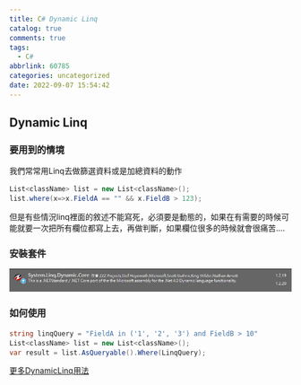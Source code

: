 ```yaml
---
title: C# Dynamic Linq
catalog: true
comments: true
tags:
  - C#
abbrlink: 60785
categories: uncategorized
date: 2022-09-07 15:54:42
---
```

## Dynamic Linq
### 要用到的情境
我們常常用Linq去做篩選資料或是加總資料的動作
```csharp
List<className> list = new List<className>();
list.where(x=>x.FieldA == "" && x.FieldB > 123);
```
但是有些情況linq裡面的敘述不能寫死，必須要是動態的，如果在有需要的時候可能就要一次把所有欄位都寫上去，再做判斷，如果欄位很多的時候就會很痛苦....

### 安裝套件
![Install](C-Dynamic-Linq/dynamicLinq.png)

### 如何使用
```csharp
string linqQuery = "FieldA in ('1', '2', '3') and FieldB > 10"
List<className> list = new List<className>();
var result = list.AsQueryable().Where(LinqQuery);
```
[更多DynamicLinq用法](https://dynamic-linq.net/) 
